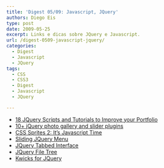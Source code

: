 ```yaml
---
title: 'Digest 05/09: Javascript, JQuery'
authors: Diego Eis
type: post
date: 2009-05-25
excerpt: Links e dicas sobre JQuery e Javascript.
url: /digest-0509-javascript-jquery/
categories:
  - Digest
  - Javascript
  - JQuery
tags:
  - CSS
  - CSS3
  - Digest
  - Javascript
  - JQuery

---
```

  * [18 JQuery Scripts and Tutorials to Improve your Portfolio][1]
  * [10+ jQuery photo gallery and slider plugins][2]
  * [CSS Sprites 2: It&#8217;s Javascript Time][3]
  * [Sliding JQuery Menu][4]
  * [JQuery Tabbed Interface][5]
  * [JQuery File Tree][6]
  * [Kwicks for JQuery][7]

 [1]: https://www.designer-daily.com/18-jquery-scripts-and-tutorials-to-improve-your-portfolio-2162/
 [2]: https://www.queness.com/post/222/10-jquery-photo-gallery-and-slider-plugins
 [3]: https://alistapart.com/articles/sprites2
 [4]: https://hv-designs.co.uk/2009/02/17/sliding-jquery-menu/
 [5]: https://www.queness.com/post/106/jquery-tabbed-interfacetabbed-structure-menu-tutorial
 [6]: https://abeautifulsite.net/notebook.php?article=58
 [7]: https://www.jeremymartin.name/projects.php?project=kwicks